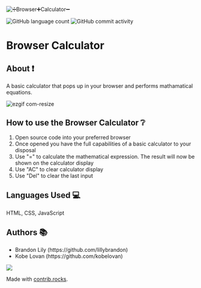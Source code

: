 ![➗Browser➕Calculator➖](https://user-images.githubusercontent.com/83419428/156473981-9397bfd6-568f-425d-80e0-4e02df914c30.png)


![GitHub language count](https://img.shields.io/github/languages/count/kobelovan/browsercalculator) ![GitHub commit activity](https://img.shields.io/github/commit-activity/m/kobelovan/browsercalculator?color=gre)

# Browser Calculator
## About ❗
A basic calculator that pops up in your browser and performs mathamatical equations.

![ezgif com-resize](https://user-images.githubusercontent.com/83419428/156489151-457eb210-0aca-4db8-97d1-682824ae1628.gif)


## How to use the Browser Calculator ❔

<ol>
  <li>Open source code into your preferred browser</li>
  <li>Once opened you have the full capabilities of a basic calculator to your disposal</li>
  <li>Use "=" to calculate the mathematical expression. The result will now be shown on the calculator display</li>
    <li>Use "AC" to clear calculator display</li>
  <li>Use "Del" to clear the last input</li>
 </ol>
 
 ## Languages Used 💻
HTML, CSS, JavaScript

## Authors 📚
<ul>
  <li>Brandon Lily (https://github.com/lillybrandon)</a></li>
  <li>Kobe Lovan (https://github.com/kobelovan)</li>
 </ul>
<a href="https://github.com/kobelovan/browsercalculator/graphs/contributors">
  <img src="https://contrib.rocks/image?repo=kobelovan/browsercalculator" />
</a>

Made with [contrib.rocks](https://contrib.rocks).
